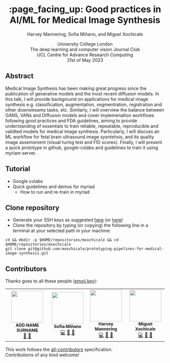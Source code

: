<h1 align="center">:page_facing_up: 
Good practices in AI/ML for Medical Image Synthesis
</h1>
<div align="center">

Harvey Mannering, Sofia Miñano, and Miguel Xochicale    


University College London    
The deep learning and computer vision Journal Club     
UCL Centre for Advance Research Computing     
31st of May 2023
</div>

## Abstract
Medical Image Synthesis has been making great progress since the publication of generative models and the most recent diffusion models.
In this talk, I will provide background on applications for medical image synthesis e.g. classification, augmentation, segmentration, registration and other downstreams tasks, etc.
Similarly, I will overview the balance between GANS, VANs and Diffusion models and cover implemenation workflows following good practices and FDA guidelines, aiming to provide understanding of essentials to train reliable, repeatable, reproducible and validted models for medical image synthesis.
Particularly, I will discuss an ML workflow for fetal brain ultrasound image sysntehsis, and its quality image assemsment (visual turing test and FID scores).
Finally, I will present a quick prototype in github, google-colabs and guidelines to train it using myriam server.

## Tutorial
* Google colabs 
* Quick guidelines and demos for myriad
	* How to run and re-train in myriad


## Clone repository
* Generate your SSH keys as suggested [here](https://docs.github.com/en/github/authenticating-to-github/generating-a-new-ssh-key-and-adding-it-to-the-ssh-agent) (or [here](https://github.com/mxochicale/tools/blob/main/github/SSH.md))
* Clone the repository by typing (or copying) the following line in a terminal at your selected path in your machine:
```
cd && mkdir -p $HOME/repositories/mxochicale && cd  $HOME/repositories/mxochicale
git clone git@github.com:mxochicale/prototyping-pipelines-for-medical-image-synthesis.git
```


## Contributors
Thanks goes to all these people ([emoji key](https://allcontributors.org/docs/en/emoji-key)):  
<!-- ALL-CONTRIBUTORS-LIST:START - Do not remove or modify this section -->
<!-- prettier-ignore-start -->
<!-- markdownlint-disable -->
<table>
  <tr>
	<!-- CONTRIBUTOR -->
	<td align="center">
		<!-- ADD GITHUB USERNAME AND HASH FOR GITHUB PHOTO -->
		<a href="https://github.com/???"><img src="https://avatars1.githubusercontent.com/u/23114020?v=4?s=100" width="100px;" alt=""/>
		<br />
			<sub> <b>ADD NAME SURNAME</b> </sub>        
		</a>
		<br />
			<!-- ADD GITHUB REPOSITORY AND PROJECT, TITLE AND EMOJIS -->
			<a href="https://github.com/$PROJECTNAME/$REPOSITORY_NAME/commits?author=" title="Research">  🔬 🤔  </a>
	</td>
	<!-- CONTRIBUTOR -->
	<td align="center">
		<a href="https://github.com/sfmig"><img src="https://avatars1.githubusercontent.com/u/33267254?v=4?s=100" width="100px;" alt=""/>
		<br />
			<sub> <b>Sofia Miñano</b> </sub>        
		</a>
		<br />
			<a href="https://github.com/mxochicale/prototyping-pipelines-for-medical-image-synthesis/commits?author=sfmig" title="Code">💻</a> 
			<a href="https://github.com/mxochicale/prototyping-pipelines-for-medical-image-synthesis/commits?author=sfmig" title="Research">  🔬 🤔  </a>
	</td>
	<!-- CONTRIBUTOR -->
	<td align="center">
		<a href="https://github.com/harveymannering"><img src="https://avatars1.githubusercontent.com/u/60523103?v=4?s=100" width="100px;" alt=""/>
		<br />
			<sub> <b>Harvey Mannering</b> </sub>        
		</a>
		<br />
			<a href="https://github.com/mxochicale/prototyping-pipelines-for-medical-image-synthesis/commits?author=harveymannering" title="Code">💻</a> 
			<a href="https://github.com/mxochicale/prototyping-pipelines-for-medical-image-synthesis/commits?author=harveymannering" title="Research">  🔬 🤔  </a>
	</td>
	<!-- CONTRIBUTOR -->
	<td align="center">
		<a href="https://github.com/mxochicale"><img src="https://avatars1.githubusercontent.com/u/11370681?v=4?s=100" width="100px;" alt=""/>
			<br />
			<sub><b>Miguel Xochicale</b></sub>          
			<br />
		</a>
			<a href="https://github.com/mxochicale/prototyping-pipelines-for-medical-image-synthesis/commits?author=mxochicale" title="Code">💻</a> 
			<a href="ttps://github.com/mxochicale/prototyping-pipelines-for-medical-image-synthesis/commits?author=mxochicale" title="Documentation">📖  🔧 </a>
	</td>
  </tr>
</table>
<!-- markdownlint-restore -->
<!-- prettier-ignore-end -->

<!-- ALL-CONTRIBUTORS-LIST:END -->

This work follows the [all-contributors](https://github.com/all-contributors/all-contributors) specification.  
Contributions of any kind welcome!
